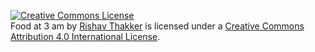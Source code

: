 <a rel="license" href="http://creativecommons.org/licenses/by/4.0/"><img alt="Creative Commons License" style="border-width:0" src="https://i.creativecommons.org/l/by/4.0/88x31.png" /></a><br /><span xmlns:dct="http://purl.org/dc/terms/" property="dct:title">Food at 3 am</span> by <a xmlns:cc="http://creativecommons.org/ns#" href="https://github.com/RishavT/foodat3am" property="cc:attributionName" rel="cc:attributionURL">Rishav Thakker</a> is licensed under a <a rel="license" href="http://creativecommons.org/licenses/by/4.0/">Creative Commons Attribution 4.0 International License</a>.
